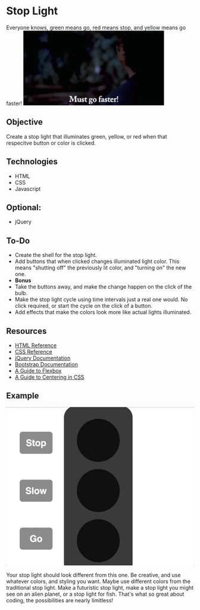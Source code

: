 # Stop Light
Everyone knows, green means go, red means stop, and yellow means go faster!
![alt text](https://github.com/hello-world-tech-studios/project.stop-light/blob/master/assets/200.gif)

## Objective
Create a stop light that illuminates green, yellow, or red when that respecitve button or color is clicked.

## Technologies
- HTML
- CSS
- Javascript

## Optional:
- jQuery

## To-Do
- Create the shell for the stop light.
- Add buttons that when clicked changes illuminated light color. This means "shutting off" the previously lit color, and "turning on" the new one.
- **Bonus**
- Take the buttons away, and make the change happen on the click of the bulb.
- Make the stop light cycle using time intervals just a real one would. No click required, or start the cycle on the click of a button.
- Add effects that make the colors look more like actual lights illuminated.

## Resources
- [HTML Reference](https://www.w3schools.com/html/)
- [CSS Reference](https://www.w3schools.com/css/default.asp)
- [jQuery Documentation](https://jquery.com/)
- [Bootstrap Documentation](https://getbootstrap.com)
- [A Guide to Flexbox](https://css-tricks.com/snippets/css/a-guide-to-flexbox/)
- [A Guide to Centering in CSS](https://css-tricks.com/centering-css-complete-guide/)

## Example
![alt text](https://github.com/hello-world-tech-studios/project.stop-light/blob/master/assets/stoplight-example-gif.gif)

Your stop light should look different from this one. Be creative, and use whatever colors, and styling you want. Maybe use different colors from the traditional stop light. Make a futuristic stop light, make a stop light you might see on an alien planet, or a stop light for fish. That's what so great about coding, the possibilities are nearly limitless!
